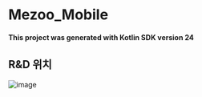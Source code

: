 # Mezoo_Mobile
#### This project was generated with Kotlin SDK version 24
## R&D 위치
![image](https://github.com/wonchihyeon/Mezoo_Mobile/assets/58906858/45261cc7-7b6d-4268-aa32-6d855aef5628)
